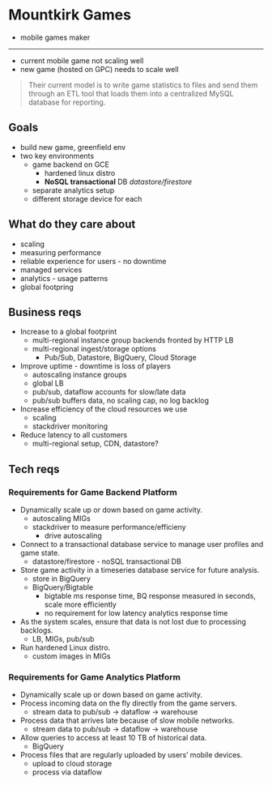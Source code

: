 # Mountkirk Games

- mobile games maker
---
- current mobile game not scaling well
- new game (hosted on GPC) needs to scale well

> Their current model is to write game statistics to files and send them through an ETL tool that loads them into a centralized MySQL database for reporting.

## Goals

- build new game, greenfield env
- two key environments
    - game backend on GCE
        - hardened linux distro
        - **NoSQL transactional** DB *datastore/firestore*
    - separate analytics setup
    - different storage device for each

## What do they care about

- scaling
- measuring performance
- reliable experience for users - no downtime
- managed services
- analytics - usage patterns
- global footpring

## Business reqs

- Increase to a global footprint
    - multi-regional instance group backends fronted by HTTP LB
    - multi-regional ingest/storage options
        - Pub/Sub, Datastore, BigQuery, Cloud Storage
- Improve uptime - downtime is loss of players
    - autoscaling instance groups
    - global LB
    - pub/sub, dataflow accounts for slow/late data
    - pub/sub buffers data, no scaling cap, no log backlog
- Increase efficiency of the cloud resources we use
    - scaling
    - stackdriver monitoring
- Reduce latency to all customers
    - multi-regional setup, CDN, datastore?

## Tech reqs

### Requirements for Game Backend Platform

- Dynamically scale up or down based on game activity.
    - autoscaling MIGs
    - stackdriver to measure performance/efficieny
        - drive autoscaling
- Connect to a transactional database service to manage user profiles and game state.
    - datastore/firestore - noSQL transactional DB
- Store game activity in a timeseries database service for future analysis.
    - store in BigQuery
    - BigQuery/Bigtable
        - bigtable ms response time, BQ response measured in seconds, scale more efficiently
        - no requirement for low latency analytics response time
- As the system scales, ensure that data is not lost due to processing backlogs.
    - LB, MIGs, pub/sub
- Run hardened Linux distro.
    - custom images in MIGs

### Requirements for Game Analytics Platform

- Dynamically scale up or down based on game activity.
- Process incoming data on the fly directly from the game servers.
    - stream data to pub/sub -> dataflow -> warehouse
- Process data that arrives late because of slow mobile networks.
    - stream data to pub/sub -> dataflow -> warehouse
- Allow queries to access at least 10 TB of historical data.
    - BigQuery
- Process files that are regularly uploaded by users’ mobile devices.
    - upload to cloud storage
    - process via dataflow
